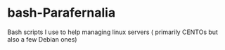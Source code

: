 bash-Parafernalia
=================

Bash scripts I use to help managing linux  servers ( primarily CENTOs but also a few Debian ones)
